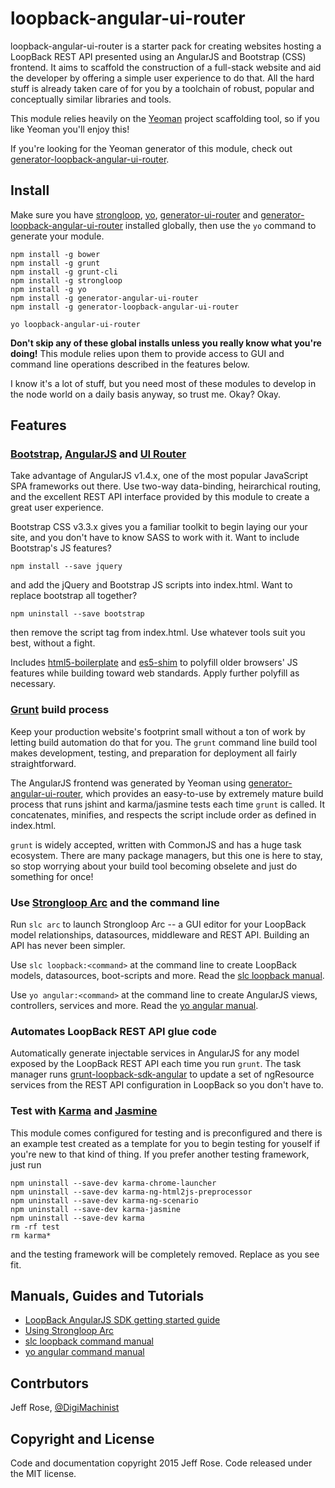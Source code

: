 # loopback-angular-ui-router

loopback-angular-ui-router is a starter pack for creating websites hosting a LoopBack REST API presented using an AngularJS and Bootstrap (CSS) frontend. It aims to scaffold the construction of a full-stack website and aid the developer by offering a simple user experience to do that. All the hard stuff is already taken care of for you by a toolchain of robust, popular and conceptually similar libraries and tools.

This module relies heavily on the [Yeoman](http://yeoman.io/) project scaffolding tool, so if you like Yeoman you'll enjoy this!

If you're looking for the Yeoman generator of this module, check out [generator-loopback-angular-ui-router](https://github.com/DigitalMachinist/generator-loopback-angular-ui-router).

## Install

Make sure you have [strongloop](https://www.npmjs.com/package/strongloop), [yo](https://github.com/yeoman/yo), [generator-ui-router](https://www.npmjs.com/package/generator-angular-ui-router) and [generator-loopback-angular-ui-router](https://github.com/DigitalMachinist/generator-loopback-angular-ui-router) installed globally, then use the ```yo``` command to generate your module.

```
npm install -g bower
npm install -g grunt
npm install -g grunt-cli
npm install -g strongloop
npm install -g yo
npm install -g generator-angular-ui-router
npm install -g generator-loopback-angular-ui-router

yo loopback-angular-ui-router
```

**Don't skip any of these global installs unless you really know what you're doing!** This module relies upon them to provide access to GUI and command line operations described in the features below.

I know it's a lot of stuff, but you need most of these modules to develop in the node world on a daily basis anyway, so trust me. Okay? Okay.

## Features

### [Bootstrap](http://getbootstrap.com/), [AngularJS](https://angularjs.org/) and [UI Router](http://angular-ui.github.io/ui-router/)

Take advantage of AngularJS v1.4.x, one of the most popular JavaScript SPA frameworks out there. Use two-way data-binding, heirarchical routing, and the excellent REST API interface provided by this module to create a great user experience.

Bootstrap CSS v3.3.x gives you a familiar toolkit to begin laying our your site, and you don't have to know SASS to work with it. Want to include Bootstrap's JS features?

```
npm install --save jquery
```

and add the jQuery and Bootstrap JS scripts into index.html. Want to replace bootstrap all together?

```
npm uninstall --save bootstrap
```

then remove the script tag from index.html. Use whatever tools suit you best, without a fight.

Includes [html5-boilerplate](https://github.com/h5bp/html5-boilerplate) and [es5-shim](https://github.com/es-shims/es5-shim) to polyfill older browsers' JS features while building toward web standards. Apply further polyfill as necessary.

### [Grunt](http://gruntjs.com/) build process

Keep your production website's footprint small without a ton of work by letting build automation do that for you. The ```grunt``` command line build tool makes development, testing, and preparation for deployment all fairly straightforward.

The AngularJS frontend was generated by Yeoman using [generator-angular-ui-router](https://github.com/iamblue/generator-angular-ui-router), which provides an easy-to-use by extremely mature build process that runs jshint and karma/jasmine tests each time ```grunt``` is called. It concatenates, minifies, and respects the script include order as defined in index.html.

```grunt``` is widely accepted, written with CommonJS and has a huge task ecosystem. There are many package managers, but this one is here to stay, so stop worrying about your build tool becoming obselete and just do something for once!

### Use [Strongloop Arc](http://docs.strongloop.com/display/APIS/Using+Arc) and the command line

Run ```slc arc``` to launch Strongloop Arc -- a GUI editor for your LoopBack model relationships, datasources, middleware and REST API. Building an API has never been simpler.

Use ```slc loopback:<command>``` at the command line to create LoopBack models, datasources, boot-scripts and more. Read the [slc loopback manual](http://docs.strongloop.com/pages/releaseview.action?pageId=3836281).

Use ```yo angular:<command>``` at the command line to create AngularJS views, controllers, services and more. Read the [yo angular manual](https://github.com/yeoman/generator-angular).

### Automates LoopBack REST API glue code

Automatically generate injectable services in AngularJS for any model exposed by the LoopBack REST API each time you run ```grunt```. The task manager runs [grunt-loopback-sdk-angular](https://github.com/strongloop/grunt-loopback-sdk-angular) to update a set of ngResource services from the REST API configuration in LoopBack so you don't have to.

### Test with [Karma](http://karma-runner.github.io/0.12/index.html) and [Jasmine](http://jasmine.github.io/2.0/introduction.html)

This module comes configured for testing and is preconfigured and there is an example test created as a template for you to begin testing for youself if you're new to that kind of thing. If you prefer another testing framework, just run

```
npm uninstall --save-dev karma-chrome-launcher
npm uninstall --save-dev karma-ng-html2js-preprocessor
npm uninstall --save-dev karma-ng-scenario
npm uninstall --save-dev karma-jasmine
npm uninstall --save-dev karma
rm -rf test
rm karma*
```

and the testing framework will be completely removed. Replace as you see fit.

## Manuals, Guides and Tutorials

- [LoopBack AngularJS SDK getting started guide](http://docs.strongloop.com/display/public/LB/AngularJS+JavaScript+SDK)
- [Using Strongloop Arc](http://docs.strongloop.com/display/APIS/Using+Arc)
- [slc loopback command manual](http://docs.strongloop.com/pages/releaseview.action?pageId=3836281)
- [yo angular command manual](https://github.com/yeoman/generator-angular)

## Contrbutors

Jeff Rose, [@DigiMachinist](https://twitter.com/digimachinist)

## Copyright and License

Code and documentation copyright 2015 Jeff Rose. Code released under the MIT license.
